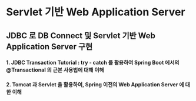 # Servlet 기반 Web Application Server
## JDBC 로 DB Connect 및 Servlet 기반 Web Application Server 구현
#### 1. JDBC Transaction Tutorial : try - catch 를 활용하여 Spring Boot 에서의 @Transactional 의 근본 사용법에 대해 이해
#### 2. Tomcat 과 Servlet 을 활용하여, Spring 이전의 Web Application Server 에 대한 이해

